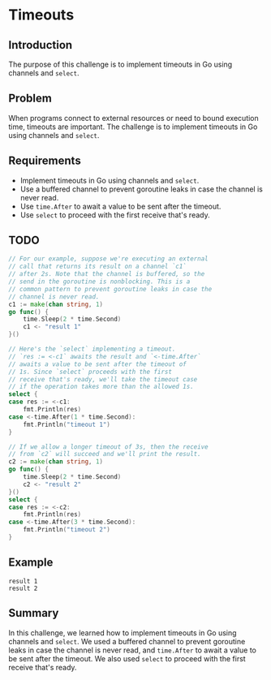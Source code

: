 # Timeouts

## Introduction
The purpose of this challenge is to implement timeouts in Go using channels and `select`.

## Problem
When programs connect to external resources or need to bound execution time, timeouts are important. The challenge is to implement timeouts in Go using channels and `select`.

## Requirements
- Implement timeouts in Go using channels and `select`.
- Use a buffered channel to prevent goroutine leaks in case the channel is never read.
- Use `time.After` to await a value to be sent after the timeout.
- Use `select` to proceed with the first receive that's ready.

## TODO
```go
// For our example, suppose we're executing an external
// call that returns its result on a channel `c1`
// after 2s. Note that the channel is buffered, so the
// send in the goroutine is nonblocking. This is a
// common pattern to prevent goroutine leaks in case the
// channel is never read.
c1 := make(chan string, 1)
go func() {
    time.Sleep(2 * time.Second)
    c1 <- "result 1"
}()

// Here's the `select` implementing a timeout.
// `res := <-c1` awaits the result and `<-time.After`
// awaits a value to be sent after the timeout of
// 1s. Since `select` proceeds with the first
// receive that's ready, we'll take the timeout case
// if the operation takes more than the allowed 1s.
select {
case res := <-c1:
    fmt.Println(res)
case <-time.After(1 * time.Second):
    fmt.Println("timeout 1")
}

// If we allow a longer timeout of 3s, then the receive
// from `c2` will succeed and we'll print the result.
c2 := make(chan string, 1)
go func() {
    time.Sleep(2 * time.Second)
    c2 <- "result 2"
}()
select {
case res := <-c2:
    fmt.Println(res)
case <-time.After(3 * time.Second):
    fmt.Println("timeout 2")
}
```

## Example
```
result 1
result 2
```

## Summary
In this challenge, we learned how to implement timeouts in Go using channels and `select`. We used a buffered channel to prevent goroutine leaks in case the channel is never read, and `time.After` to await a value to be sent after the timeout. We also used `select` to proceed with the first receive that's ready.